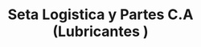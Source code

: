 ---
title: "Seta Logistica y Partes C.A (Lubricantes )"
url: /caracas/seta-logistica-y-partes-c-a-lubricantes/
shop: piezas de automóviles
---